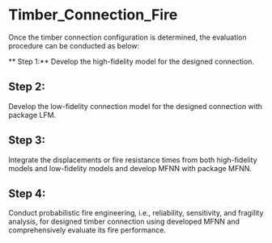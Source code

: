 # Timber_Connection_Fire

Once the timber connection configuration is determined, the evaluation procedure can be conducted as below:

** Step 1:** Develop the high-fidelity model for the designed connection.

## Step 2: 
Develop the low-fidelity connection model for the designed connection with package LFM.

## Step 3: 
Integrate the displacements or fire resistance times from both high-fidelity models and low-fidelity models and develop MFNN with package MFNN.

## Step 4: 
Conduct probabilistic fire engineering, i.e., reliability, sensitivity, and fragility analysis, for designed timber connection using developed MFNN and comprehensively evaluate its fire performance.
